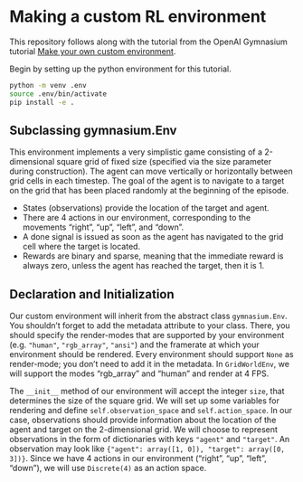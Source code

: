 # Making a custom RL environment

This repository follows along with the tutorial from the OpenAI Gymnasium tutorial [Make your own custom environment](https://gymnasium.farama.org/tutorials/environment_creation/).

Begin by setting up the python environment for this tutorial. 

```bash
python -m venv .env
source .env/bin/activate
pip install -e .
```

## Subclassing gymnasium.Env

This environment implements a very simplistic game consisting of a 2-dimensional square grid of fixed size (specified via the size parameter during construction). The agent can move vertically or horizontally between grid cells in each timestep. The goal of the agent is to navigate to a target on the grid that has been placed randomly at the beginning of the episode.

- States (observations) provide the location of the target and agent.
- There are 4 actions in our environment, corresponding to the movements “right”, “up”, “left”, and “down”.
- A done signal is issued as soon as the agent has navigated to the grid cell where the target is located.
- Rewards are binary and sparse, meaning that the immediate reward is always zero, unless the agent has reached the target, then it is 1.

## Declaration and Initialization

Our custom environment will inherit from the abstract class `gymnasium.Env`. You shouldn’t forget to add the metadata attribute to your class. There, you should specify the render-modes that are supported by your environment (e.g. `"human"`, `"rgb_array"`, `"ansi"`) and the framerate at which your environment should be rendered. Every environment should support `None` as render-mode; you don’t need to add it in the metadata. In `GridWorldEnv`, we will support the modes “rgb_array” and “human” and render at 4 FPS.

The `__init__` method of our environment will accept the integer `size`, that determines the size of the square grid. We will set up some variables for rendering and define `self.observation_space` and `self.action_space`. In our case, observations should provide information about the location of the agent and target on the 2-dimensional grid. We will choose to represent observations in the form of dictionaries with keys `"agent"` and `"target"`. An observation may look like `{"agent": array([1, 0]), "target": array([0, 3])}`. Since we have 4 actions in our environment (“right”, “up”, “left”, “down”), we will use `Discrete(4)` as an action space. 